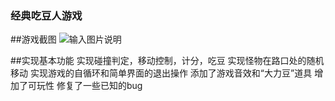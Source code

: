 ###  **经典吃豆人游戏** 

##游戏截图
![输入图片说明](https://images.gitee.com/uploads/images/2018/1201/153127_180cce30_2330136.png "截图.PNG")

##实现基本功能
实现碰撞判定，移动控制，计分，吃豆
实现怪物在路口处的随机移动
实现游戏的自循环和简单界面的退出操作
添加了游戏音效和“大力豆”道具
增加了可玩性
修复了一些已知的bug